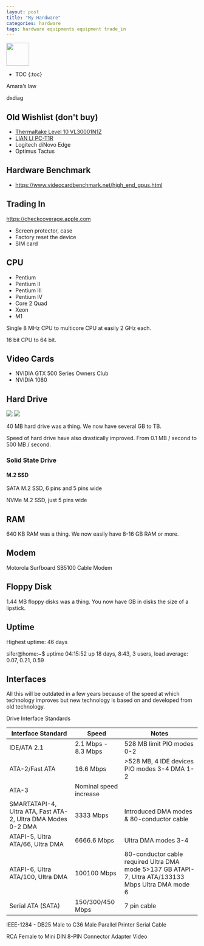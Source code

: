```yaml
---
layout: post
title: "My Hardware"
categories: hardware
tags: hardware equipments equipment trade_in
---
```


<img src="https://github.com/sif/sif/raw/main/files/post_files/computer_alt_1.png" width=60px />

* TOC
{:toc}



Amara’s law



dxdiag



## Old Wishlist (don't buy)

- [Thermaltake Level 10 VL30001N1Z](http://www.newegg.com/Product/Product.aspx?Item=N82E16811133089)
- [LIAN LI PC-T1R](http://www.newegg.com/Product/Product.aspx?Item=N82E16811112281)
- Logitech diNovo Edge
- Optimus Tactus

## Hardware Benchmark

- https://www.videocardbenchmark.net/high_end_gpus.html

## Trading In

https://checkcoverage.apple.com

- Screen protector, case
- Factory reset the device
- SIM card

## CPU

- Pentium
- Pentium II
- Pentium III
- Pentium IV
- Core 2 Quad
- Xeon
- M1

Single 8 MHz CPU to multicore CPU at easily 2 GHz each.

16 bit CPU to 64 bit.

## Video Cards

- NVIDIA GTX 500 Series Owners Club
- NVIDIA 1080

## Hard Drive

<img src="https://github.com/sif/sif/raw/main/files/post_files/12289559_981930078532650_2446924844301049550_n.jpeg" />

<img src="https://github.com/sif/sif/raw/main/files/post_files/imag0073.jpg" />

40 MB hard drive was a thing. We now have several GB to TB.

Speed of hard drive have also drastically improved. From 0.1 MB / second to 500 MB / second.

### Solid State Drive

#### M.2 SSD

SATA M.2 SSD, 6 pins and 5 pins wide

NVMe M.2 SSD, just 5 pins wide

## RAM

640 KB RAM was a thing. We now easily have 8-16 GB RAM or more.

## Modem

Motorola Surfboard SB5100 Cable Modem

## Floppy Disk

1.44 MB floppy disks was a thing. You now have GB in disks the size of a lipstick.

## Uptime

Highest uptime: 46 days

sifer@home:~$ uptime
04:15:52 up 18 days,  8:43,  3 users,  load average: 0.07, 0.21, 0.59



## Interfaces

All this will be outdated in a few years because of the speed at which technology improves but new technology is based on and developed from old technology.

Drive Interface Standards

| Interface Standard | Speed       | Notes    |
| ------------------ | ----------- | -------- |
| IDE/ATA 2.1        | 2.1 Mbps - 8.3 Mbps    | 528 MB limit PIO modes 0-2                   |
| ATA-2/Fast ATA     | 16.6 Mbps              | >528 MB, 4 IDE devices PIO modes 3-4 DMA 1-2 |
| ATA-3              | Nominal speed increase |                                              |
| SMARTATAPI-4, Ultra ATA, Fast ATA-2, Ultra DMA Modes 0-2 DMA | 3333 Mbps   | Introduced DMA modes & 80-conductor cable |
| ATAPI-5, Ultra ATA/66, Ultra DMA                             | 6666.6 Mbps | Ultra DMA modes 3-4                       |
| ATAPI-6, Ultra ATA/100, Ultra DMA | 100100 Mbps | 80-conductor cable required Ultra DMA mode 5>137 GB ATAPI-7, Ultra ATA/133133 Mbps Ultra DMA mode 6 |
| Serial ATA (SATA)  | 150/300/450 Mbps       | 7 pin cable                                  |

IEEE-1284 - DB25 Male to C36 Male Parallel Printer Serial Cable

RCA Female to Mini DIN 8-PIN Connector Adapter Video
